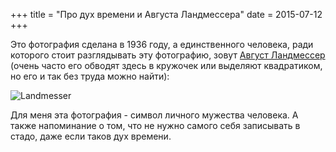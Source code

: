 +++
title = "Про дух времени и Августа Ландмессера"
date = 2015-07-12
+++

Это фотография сделана в 1936 году, а единственного человека, ради которого стоит разглядывать эту фотографию, зовут [Август Ландмессер](https://en.wikipedia.org/wiki/August_Landmesser) (очень часто его обводят здесь в кружочек или выделяют квадратиком, но его и так без труда можно найти):

![Landmesser](/img/landmesser.jpg)

Для меня эта фотография - символ личного мужества человека. А также напоминание о том, что не нужно самого себя записывать в стадо, даже если таков дух времени.